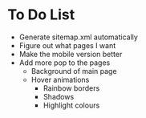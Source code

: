 # To Do List

- Generate sitemap.xml automatically
- Figure out what pages I want
- Make the mobile version better
- Add more pop to the pages
  - Background of main page
  - Hover animations
    - Rainbow borders
    - Shadows
    - Highlight colours
